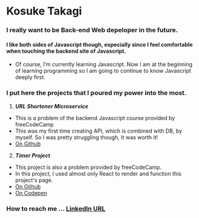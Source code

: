 # Kosuke Takagi  
### I really want to be Back-end Web depeloper in the future.  
#### I like both sides of Javascript though, especially since I feel comfortable when touching the backend site of Javascript.
- Of course, I’m currently learning Javascript. Now I am at the beginning of learning programming so I am going to continue to know Javascript deeply first.  

### I put here the projects that I poured my power into the most.  
1. ***URL Shortener Microservice***
- This is a problem of the backend Javascript course provided by freeCodeCamp
- This was my first time creating API, which is combined with DB, by myself. So I was pretty struggling though, It was worth it!
- [On Github](https://github.com/memorandumtk/urlShorter_express)  
2. ***Timer Project***
- This project is also a problem provided by freeCodeCamp.
- In this project, I used almost only React to render and function this project's page.
- [On Github](https://github.com/memorandumtk/freecodecamp_react/tree/main/my-timer)
- [On Codepen](https://codepen.io/memorandum-tk/pen/eYbxXXE)


### How to reach me ... [LinkedIn URL](https://www.linkedin.com/in/kosuke-takagi-27002927a/)

<!---
memorandumtk/memorandumtk is a ✨ special ✨ repository because its `README.md` (this file) appears on your GitHub profile.
You can click the Preview link to take a look at your changes.
--->
